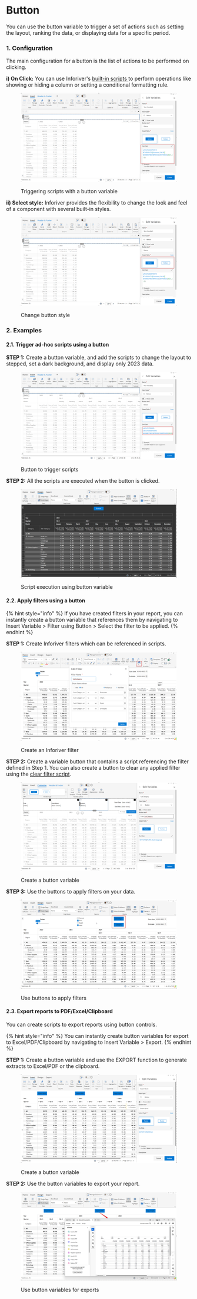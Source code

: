 # Button

You can use the button variable to trigger a set of actions such as setting the layout, ranking the data, or displaying data for a specific period.&#x20;

### 1. Configuration

The main configuration for a button is the list of actions to be performed on clicking.

**i) On Click:** You can use Inforiver's [built-in scripts ](../../../../../formula-syntax/scripting-functions/)to perform operations like showing or hiding a column or setting a conditional formatting rule.

<figure><img src="../../../../../.gitbook/assets/image (460).png" alt=""><figcaption><p>Triggering scripts with a button variable</p></figcaption></figure>

**ii) Select style:** Inforiver provides the flexibility to change the look and feel of a component with several built-in styles.

<figure><img src="../../../../../.gitbook/assets/image (461).png" alt=""><figcaption><p>Change button style</p></figcaption></figure>

### 2. Examples

#### &#x20;2.1. Trigger ad-hoc scripts using a button

**STEP 1:** Create a button variable, and add the scripts to change the layout to stepped, set a dark background, and display only 2023 data.

<figure><img src="../../../../../.gitbook/assets/image (469).png" alt=""><figcaption><p>Button to trigger scripts</p></figcaption></figure>

**STEP 2:** All the scripts are executed when the button is clicked.

<figure><img src="../../../../../.gitbook/assets/image (470).png" alt=""><figcaption><p>Script execution using button variable</p></figcaption></figure>

#### 2.2. Apply filters using a button

{% hint style="info" %}
If you have created filters in your report, you can instantly create a button variable that references them by navigating to Insert Variable > Filter using Button > Select the filter to be applied.
{% endhint %}

**STEP 1:** Create Inforiver filters which can be referenced in scripts.

<figure><img src="../../../../../.gitbook/assets/image (493).png" alt=""><figcaption><p>Create an Inforiver filter</p></figcaption></figure>

**STEP 2:** Create a variable button that contains a script referencing the filter defined in Step 1. You can also create a button to clear any applied filter using the [clear filter script](../../../../../formula-syntax/scripting-functions/setfilter.md#clearfilter).

<figure><img src="../../../../../.gitbook/assets/image (494).png" alt=""><figcaption><p>Create a button variable</p></figcaption></figure>

**STEP 3:** Use the buttons to apply filters on your data.

<figure><img src="../../../../../.gitbook/assets/image (495).png" alt=""><figcaption><p>Use buttons to apply filters</p></figcaption></figure>

#### &#x20;2.3. Export reports to PDF/Excel/Clipboard

You can create scripts to export reports using button controls.

{% hint style="info" %}
You can instantly create button variables for export to Excel/PDF/Clipboard by navigating to Insert Variable > Export.
{% endhint %}

**STEP 1:**  Create a button variable and use the EXPORT function to generate extracts to Excel/PDF or the clipboard.

<figure><img src="../../../../../.gitbook/assets/image (3).png" alt=""><figcaption><p>Create a button variable</p></figcaption></figure>

**STEP 2:** Use the button variables to export your report.

<figure><img src="../../../../../.gitbook/assets/image (1) (1) (1).png" alt=""><figcaption><p>Use button variables for exports</p></figcaption></figure>

